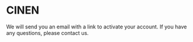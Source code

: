 # CINEN

<Typography variant="subtitle1" gutterBottom>
                    We will send you an email with a link to activate your
                    account.
                  </Typography>
                  <Typography variant="subtitle1" gutterBottom>
                    If you have any questions, please contact us.
                  </Typography>